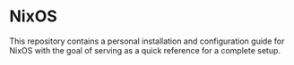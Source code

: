 # NixOS

This repository contains a personal installation and configuration guide for NixOS with the goal of serving as a quick reference for a complete setup.
